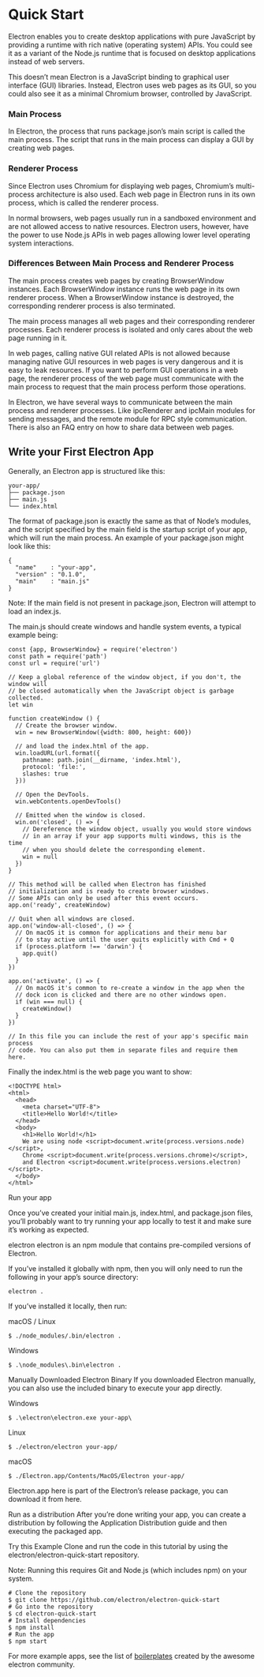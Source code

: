 
# Quick Start

Electron enables you to create desktop applications with pure JavaScript by providing a runtime with rich native (operating system) APIs. You could see it as a variant of the Node.js runtime that is focused on desktop applications instead of web servers.

This doesn’t mean Electron is a JavaScript binding to graphical user interface (GUI) libraries. Instead, Electron uses web pages as its GUI, so you could also see it as a minimal Chromium browser, controlled by JavaScript.

### Main Process
In Electron, the process that runs package.json’s main script is called the main process. The script that runs in the main process can display a GUI by creating web pages.

### Renderer Process
Since Electron uses Chromium for displaying web pages, Chromium’s multi-process architecture is also used. Each web page in Electron runs in its own process, which is called the renderer process.

In normal browsers, web pages usually run in a sandboxed environment and are not allowed access to native resources. Electron users, however, have the power to use Node.js APIs in web pages allowing lower level operating system interactions.

### Differences Between Main Process and Renderer Process
The main process creates web pages by creating BrowserWindow instances. Each BrowserWindow instance runs the web page in its own renderer process. When a BrowserWindow instance is destroyed, the corresponding renderer process is also terminated.

The main process manages all web pages and their corresponding renderer processes. Each renderer process is isolated and only cares about the web page running in it.

In web pages, calling native GUI related APIs is not allowed because managing native GUI resources in web pages is very dangerous and it is easy to leak resources. If you want to perform GUI operations in a web page, the renderer process of the web page must communicate with the main process to request that the main process perform those operations.

In Electron, we have several ways to communicate between the main process and renderer processes. Like ipcRenderer and ipcMain modules for sending messages, and the remote module for RPC style communication. There is also an FAQ entry on how to share data between web pages.

## Write your First Electron App

Generally, an Electron app is structured like this:
```
your-app/
├── package.json
├── main.js
└── index.html
```
The format of package.json is exactly the same as that of Node’s modules, and the script specified by the main field is the startup script of your app, which will run the main process. An example of your package.json might look like this:
```
{
  "name"    : "your-app",
  "version" : "0.1.0",
  "main"    : "main.js"
}
```
Note: If the main field is not present in package.json, Electron will attempt to load an index.js.

The main.js should create windows and handle system events, a typical example being:
```
const {app, BrowserWindow} = require('electron')
const path = require('path')
const url = require('url')

// Keep a global reference of the window object, if you don't, the window will
// be closed automatically when the JavaScript object is garbage collected.
let win

function createWindow () {
  // Create the browser window.
  win = new BrowserWindow({width: 800, height: 600})

  // and load the index.html of the app.
  win.loadURL(url.format({
    pathname: path.join(__dirname, 'index.html'),
    protocol: 'file:',
    slashes: true
  }))

  // Open the DevTools.
  win.webContents.openDevTools()

  // Emitted when the window is closed.
  win.on('closed', () => {
    // Dereference the window object, usually you would store windows
    // in an array if your app supports multi windows, this is the time
    // when you should delete the corresponding element.
    win = null
  })
}

// This method will be called when Electron has finished
// initialization and is ready to create browser windows.
// Some APIs can only be used after this event occurs.
app.on('ready', createWindow)

// Quit when all windows are closed.
app.on('window-all-closed', () => {
  // On macOS it is common for applications and their menu bar
  // to stay active until the user quits explicitly with Cmd + Q
  if (process.platform !== 'darwin') {
    app.quit()
  }
})

app.on('activate', () => {
  // On macOS it's common to re-create a window in the app when the
  // dock icon is clicked and there are no other windows open.
  if (win === null) {
    createWindow()
  }
})

// In this file you can include the rest of your app's specific main process
// code. You can also put them in separate files and require them here.
```
Finally the index.html is the web page you want to show:
```
<!DOCTYPE html>
<html>
  <head>
    <meta charset="UTF-8">
    <title>Hello World!</title>
  </head>
  <body>
    <h1>Hello World!</h1>
    We are using node <script>document.write(process.versions.node)</script>,
    Chrome <script>document.write(process.versions.chrome)</script>,
    and Electron <script>document.write(process.versions.electron)</script>.
  </body>
</html>
```
Run your app

Once you’ve created your initial main.js, index.html, and package.json files, you’ll probably want to try running your app locally to test it and make sure it’s working as expected.

electron
electron is an npm module that contains pre-compiled versions of Electron.

If you’ve installed it globally with npm, then you will only need to run the following in your app’s source directory:

```
electron .
```
If you’ve installed it locally, then run:

macOS / Linux
```
$ ./node_modules/.bin/electron .
```
Windows
```
$ .\node_modules\.bin\electron .
```
Manually Downloaded Electron Binary
If you downloaded Electron manually, you can also use the included binary to execute your app directly.

Windows
```
$ .\electron\electron.exe your-app\
```
Linux
```
$ ./electron/electron your-app/
```
macOS
```
$ ./Electron.app/Contents/MacOS/Electron your-app/
```
Electron.app here is part of the Electron’s release package, you can download it from here.

Run as a distribution
After you’re done writing your app, you can create a distribution by following the Application Distribution guide and then executing the packaged app.

Try this Example
Clone and run the code in this tutorial by using the electron/electron-quick-start repository.

Note: Running this requires Git and Node.js (which includes npm) on your system.
```
# Clone the repository
$ git clone https://github.com/electron/electron-quick-start
# Go into the repository
$ cd electron-quick-start
# Install dependencies
$ npm install
# Run the app
$ npm start
```
For more example apps, see the list of [boilerplates](https://electron.atom.io/community/#boilerplates) created by the awesome electron community.

